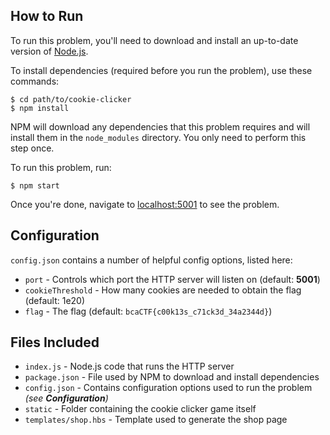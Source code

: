 ## How to Run
To run this problem, you'll need to download and install an up-to-date version of [Node.js](https://nodejs.org).

To install dependencies (required before you run the problem), use these commands:
```shell
$ cd path/to/cookie-clicker
$ npm install
```
NPM will download any dependencies that this problem requires and will install them in the `node_modules` directory. You only need to perform this step once.

To run this problem, run:
```shell
$ npm start
```

Once you're done, navigate to [localhost:5001](http://localhost:5001) to see the problem.

## Configuration
`config.json` contains a number of helpful config options, listed here:
* `port` - Controls which port the HTTP server will listen on (default: **5001**)
* `cookieThreshold` - How many cookies are needed to obtain the flag (default: 1e20)
* `flag` - The flag (default: `bcaCTF{c00k13s_c71ck3d_34a2344d}`)

## Files Included
* `index.js` - Node.js code that runs the HTTP server
* `package.json` - File used by NPM to download and install dependencies
* `config.json` - Contains configuration options used to run the problem *(see **Configuration**)*
* `static` - Folder containing the cookie clicker game itself
* `templates/shop.hbs` - Template used to generate the shop page

